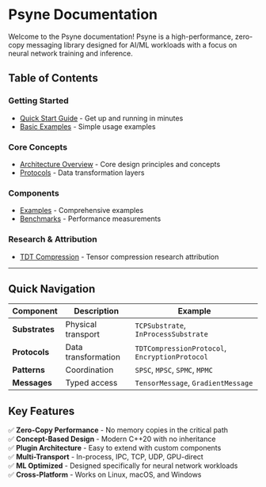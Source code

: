 # Psyne Documentation

Welcome to the Psyne documentation! Psyne is a high-performance, zero-copy messaging library designed for AI/ML workloads with a focus on neural network training and inference.

## Table of Contents

### Getting Started
- [Quick Start Guide](quick-start.md) - Get up and running in minutes
- [Basic Examples](../examples/) - Simple usage examples

### Core Concepts
- [Architecture Overview](architecture.md) - Core design principles and concepts
- [Protocols](protocols.md) - Data transformation layers

### Components
- [Examples](../examples/) - Comprehensive examples
- [Benchmarks](../benchmarks/) - Performance measurements

### Research & Attribution
- [TDT Compression](tdt_attribution.md) - Tensor compression research attribution

---

## Quick Navigation

| Component | Description | Example |
|-----------|-------------|---------|
| **Substrates** | Physical transport | `TCPSubstrate`, `InProcessSubstrate` |
| **Protocols** | Data transformation | `TDTCompressionProtocol`, `EncryptionProtocol` |
| **Patterns** | Coordination | `SPSC`, `MPSC`, `SPMC`, `MPMC` |
| **Messages** | Typed access | `TensorMessage`, `GradientMessage` |

## Key Features

✅ **Zero-Copy Performance** - No memory copies in the critical path  
✅ **Concept-Based Design** - Modern C++20 with no inheritance  
✅ **Plugin Architecture** - Easy to extend with custom components  
✅ **Multi-Transport** - In-process, IPC, TCP, UDP, GPU-direct  
✅ **ML Optimized** - Designed specifically for neural network workloads  
✅ **Cross-Platform** - Works on Linux, macOS, and Windows
